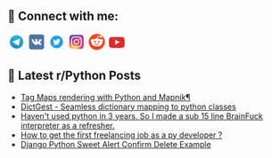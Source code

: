 ## 🔎 Connect with me:
[<img src="https://github.com/bullbesh/bullbesh/blob/main/images/Telegram.png" width="32" height="32" />](https://t.me/bullbesh)
[<img src="https://github.com/bullbesh/bullbesh/blob/main/images/VK.png" width="32" height="32" />](https://vk.com/bullbesh)
[<img src="https://github.com/bullbesh/bullbesh/blob/main/images/Twitter.png" width="32" height="32" />](https://twitter.com/bullbesh1)
[<img src="https://github.com/bullbesh/bullbesh/blob/main/images/Instagram.png" width="32" height="32" />](https://www.instagram.com/bullbesh)
[<img src="https://github.com/bullbesh/bullbesh/blob/main/images/Reddit.png" width="32" height="32" />](https://www.reddit.com/user/bullbesh)
[<img src="https://github.com/bullbesh/bullbesh/blob/main/images/YouTube.png" width="32" height="32" />](https://www.youtube.com/channel/UCtfjRs6uzgq5mfm8S06WTcg)

## 📕 Latest r/Python Posts
<!-- BLOG-POST-LIST:START -->
- [Tag Maps rendering with Python and Mapnik¶](https://www.reddit.com/r/Python/comments/whii76/tag_maps_rendering_with_python_and_mapnik/)
- [DictGest - Seamless dictionary mapping to python classes](https://www.reddit.com/r/Python/comments/whicso/dictgest_seamless_dictionary_mapping_to_python/)
- [Haven&#39;t used python in 3 years. So I made a sub 15 line BrainFuck interpreter as a refresher.](https://www.reddit.com/r/Python/comments/whhtkg/havent_used_python_in_3_years_so_i_made_a_sub_15/)
- [How to get the first freelancing job as a py developer ?](https://www.reddit.com/r/Python/comments/whhke3/how_to_get_the_first_freelancing_job_as_a_py/)
- [Django Python Sweet Alert Confirm Delete Example](https://www.reddit.com/r/Python/comments/whh5fj/django_python_sweet_alert_confirm_delete_example/)
<!-- BLOG-POST-LIST:END -->
